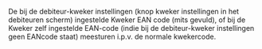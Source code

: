 De bij de debiteur-kweker instellingen (knop kweker instellingen in het debiteuren scherm) ingestelde Kweker EAN code (mits gevuld), of bij de Kweker zelf ingestelde EAN-code (indie bij de debiteur-kweker instellingen geen EANcode staat) meesturen i.p.v. de normale kwekercode.